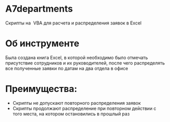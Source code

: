 # A7departments
Скрипты на  VBA для расчета и распределения заявок в Excel

# Об инструменте
Была создана книга Excel, в которой необходимо было отмечать присутствие сотрудников и их руководителей, после чего распределять все полученные заявки по датам на два отдела в офисе

# Преимущества:
- Скрипты не допускают повторного распределения заявок
- Скрипты продолжают распределение при повторном действии с того места, на котором остановились в прошлый раз
